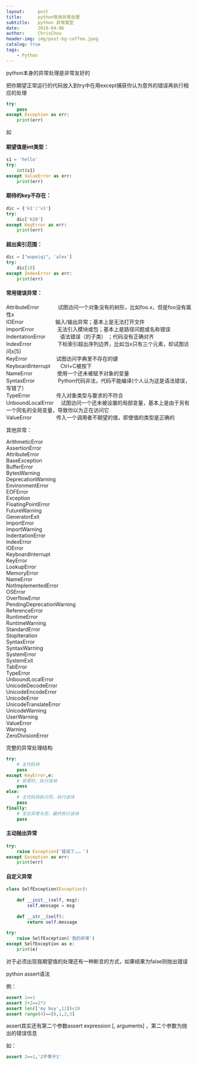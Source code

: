 ```yaml
---
layout:     post
title:      python常用异常处理
subtitle:   python 异常类型
date:       2019-04-06
author:     ChrisChou
header-img: img/post-bg-coffee.jpeg
catalog: true
tags:
    - Python
---
```


python本身的异常处理是非常友好的

把你期望正常运行的代码放入到try中在用except捕获你认为意外的错误再执行相应的处理

```python
try:
    pass
except Exception as err:
    print(err)

```

如

#### 期望值是int类型：

```python
s1 = 'hello'
try:
    int(s1)
except ValueError as err:
    print(err)

```

#### 期待的key不存在：

```python
dic = {'k1':'v1'}
try:
    dic['k20']
except KeyError as err:
    print(err)

```

#### 超出索引范围：

```python
dic = ["wupeiqi", 'alex']
try:
    dic[10]
except IndexError as err:
    print(err)

```

#### 常用错误异常：

AttributeError             试图访问一个对象没有的树形，比如foo.x，但是foo没有属性x  
IOError                      输入/输出异常；基本上是无法打开文件  
ImportError                无法引入模块或包；基本上是路径问题或名称错误  
IndentationError          语法错误（的子类） ；代码没有正确对齐  
IndexError                  下标索引超出序列边界，比如当x只有三个元素，却试图访问x\[5\]  
KeyError                    试图访问字典里不存在的键  
KeyboardInterrupt       Ctrl+C被按下  
NameError                 使用一个还未被赋予对象的变量  
SyntaxError                Python代码非法，代码不能编译(个人认为这是语法错误，写错了）  
TypeError                  传入对象类型与要求的不符合  
UnboundLocalError     试图访问一个还未被设置的局部变量，基本上是由于另有一个同名的全局变量，导致你以为正在访问它  
ValueError                 传入一个调用者不期望的值，即使值的类型是正确的

其他异常：

ArithmeticError  
AssertionError  
AttributeError  
BaseException  
BufferError  
BytesWarning  
DeprecationWarning  
EnvironmentError  
EOFError  
Exception  
FloatingPointError  
FutureWarning  
GeneratorExit  
ImportError  
ImportWarning  
IndentationError  
IndexError  
IOError  
KeyboardInterrupt  
KeyError  
LookupError  
MemoryError  
NameError  
NotImplementedError  
OSError  
OverflowError  
PendingDeprecationWarning  
ReferenceError  
RuntimeError  
RuntimeWarning  
StandardError  
StopIteration  
SyntaxError  
SyntaxWarning  
SystemError  
SystemExit  
TabError  
TypeError  
UnboundLocalError  
UnicodeDecodeError  
UnicodeEncodeError  
UnicodeError  
UnicodeTranslateError  
UnicodeWarning  
UserWarning  
ValueError  
Warning  
ZeroDivisionError

完整的异常处理结构

```python
try:
    # 主代码块
    pass
except KeyError,e:
    # 异常时，执行该块
    pass
else:
    # 主代码块执行完，执行该块
    pass
finally:
    # 无论异常与否，最终执行该块
    pass

```

#### 主动抛出异常

```python
try:
    raise Exception('错误了。。。')
except Exception as err:
    print(err)

```

#### 自定义异常

```python
class SelfException(Exception):
 
    def __init__(self, msg):
        self.message = msg
 
    def __str__(self):
        return self.message
 
try:
    raise SelfException('我的异常')
except SelfException as e:
    print(e)
```

对于必须出现我期望值的处理还有一种断言的方式，如果结果为false则抛出错误

python assert语法

例：

```python
assert 1==1
assert 2+2==2*2
assert len(['my boy',12])<10
assert range(4)==[0,1,2,3]
```

assert其实还有第二个参数assert expression \[, arguments\] ，第二个参数为抛出的错误信息

如：

```python
assert 2==1,'2不等于1'
```